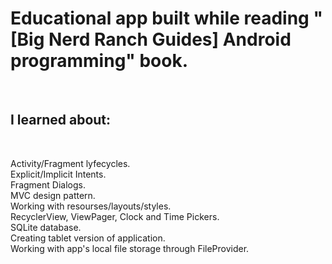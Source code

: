<h1>Educational app built while reading "[Big Nerd Ranch Guides] Android programming" book.</h1></br>
<h2>I learned about:</h2></br>
<p>Activity/Fragment lyfecycles.</br>
Explicit/Implicit Intents.</br>
Fragment Dialogs.</br>
MVC design pattern.</br>
Working with resourses/layouts/styles.</br>
RecyclerView, ViewPager, Clock and Time Pickers.</br>
SQLite database.</br>
Creating tablet version of application.</br>
Working with app's local file storage through FileProvider.</p></br>

